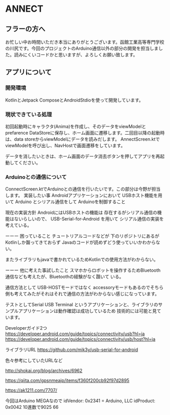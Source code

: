 # ANNECT
## フラーの方へ
お忙しい中お時間いただき本当にありがとうございます。函館工業高等専門学校の川尻です。今回のプロジェクトのArduino通信以外の部分の開発を担当しました。読みにくいコードかと思いますが、よろしくお願い致します。

## アプリについて
### 開発環境
KotlinとJetpack ComposeとAndroidStdioを使って開発しています。

### 現状できている処理
初回起動時にキャラクタ(Anima)を作成し、そのデータをviewModelとprefarence DataStoreに保存し、ホーム画面に遷移します。二回目以降の起動時は、data storeからviewModelにデータを読みだします。
AnnectScreen.ktでviewModelを呼び出し、NavHostで画面遷移をしています。

データを消したいときは、ホーム画面のデータ消去ボタンを押してアプリを再起動してください。

### Arduinoとの通信について
ConnectScreen.ktでArduinoとの通信を行いたいです。この部分は今野が担当します。
実装したい事
Androidアプリケーションにおいて
USBホスト機能を用いて
Arduino とシリアル通信をして
Arduinoを制御すること

現在の実装方針
AndroidにはUSBホストの機能は
存在するがシリアル通信の機能はないらしいので、
USB-Serial-for-Android を用いて
シリアル通信の実装を考えている。

ーーー
困っていること
チュートリアルコードなどが
下のリポジトリにあるが
Kotlinしか齧ってきておらず
Javaのコードが読めずどう使っていいかわからない。

またライブラリもjavaで書かれているためKotlinでの使用方法がわからない。

ーーー
他に考えた事試したこと
スマホからロボットを操作するためBluetooth通信なども考えたが、Bluetoothの経験がなく躓いて
いる。

通信方法として
USB-HOSTモードではなく
accessoryモードもあるのでそちら側も考えてみたがそれはそれで通信の方法がわからない感じになっています。

テストとしてSerial USB Terminal というアプリケーションと、ライブラリのサンプルアプリケーションは動作確認は成功しているため
技術的には可能と見ています。


Developerガイド2つ
https://developer.android.com/guide/topics/connectivity/usb?hl=ja
https://developer.android.com/guide/topics/connectivity/usb/host?hl=ja

ライブラリURL
https://github.com/mik3y/usb-serial-for-android

色々参考にしていたURLなど

http://shokai.org/blog/archives/6962

https://qiita.com/gpsnmeajp/items/f360f200cb92f97d2895

https://ak1211.com/7707/

今回はArduino MEGAなので
idVendor:                        0x2341 = Arduino, LLC
idProduct:                       0x0042
10進数で9025
66
